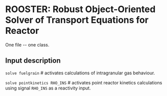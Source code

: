 # ROOSTER: Robust Object-Oriented Solver of Transport Equations for Reactor

One file -- one class.

## Input description

`solve fuelgrain` # activates calculations of intragranular gas behaviour.

`solve pointkinetics RHO_INS` # activates point reactor kinetics calculations using signal `RHO_INS` as a reactivity input.

